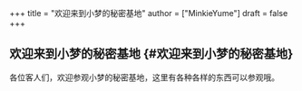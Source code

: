 +++
title = "欢迎来到小梦的秘密基地"
author = ["MinkieYume"]
draft = false
+++

## 欢迎来到小梦的秘密基地 {#欢迎来到小梦的秘密基地}

各位客人们，欢迎参观小梦的秘密基地，这里有各种各样的东西可以参观哦。
